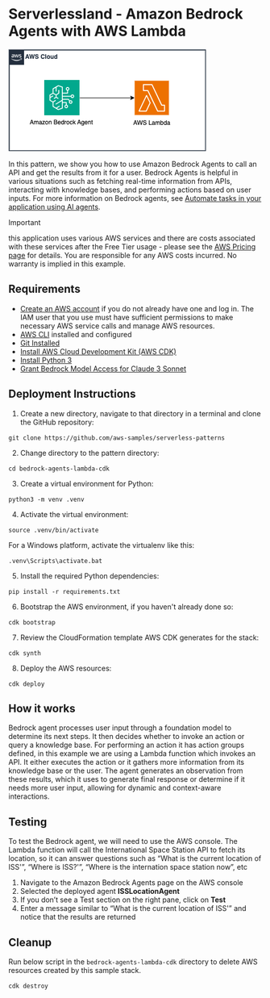 # Serverlessland - Amazon Bedrock Agents with AWS Lambda

![Architecture](image/architecture.png)

In this pattern, we show you how to use Amazon Bedrock Agents to call an API and get the results from it for a user. Bedrock Agents is helpful in various situations such as fetching real-time information from APIs, interacting with knowledge bases, and performing actions based on user inputs. For more information on Bedrock agents, see [Automate tasks in your application using AI agents](https://docs.aws.amazon.com/bedrock/latest/userguide/agents.html).

> [!Important]
> this application uses various AWS services and there are costs associated with these services after the Free Tier usage - please see the [AWS Pricing page](https://aws.amazon.com/pricing/) for details. You are responsible for any AWS costs incurred. No warranty is implied in this example.

## Requirements

* [Create an AWS account](https://portal.aws.amazon.com/gp/aws/developer/registration/index.html) if you do not already have one and log in. The IAM user that you use must have sufficient permissions to make necessary AWS service calls and manage AWS resources.
* [AWS CLI](https://docs.aws.amazon.com/cli/latest/userguide/install-cliv2.html) installed and configured
* [Git Installed](https://git-scm.com/book/en/v2/Getting-Started-Installing-Git)
* [Install AWS Cloud Development Kit (AWS CDK)](https://docs.aws.amazon.com/cdk/latest/guide/cli.html)
* [Install Python 3](https://www.python.org/downloads/)
* [Grant Bedrock Model Access for Claude 3 Sonnet](https://docs.aws.amazon.com/bedrock/latest/userguide/model-access.html)

## Deployment Instructions

1. Create a new directory, navigate to that directory in a terminal and clone the GitHub repository:

```
git clone https://github.com/aws-samples/serverless-patterns
```

2. Change directory to the pattern directory:

```
cd bedrock-agents-lambda-cdk
```

3. Create a virtual environment for Python:

```
python3 -m venv .venv
```

4. Activate the virtual environment:

```
source .venv/bin/activate
```

For a Windows platform, activate the virtualenv like this:

```
.venv\Scripts\activate.bat
```

5. Install the required Python dependencies:

```
pip install -r requirements.txt
```

6. Bootstrap the AWS environment, if you haven't already done so:

```
cdk bootstrap
```

7. Review the CloudFormation template AWS CDK generates for the stack:

```
cdk synth
```

8. Deploy the AWS resources:

```
cdk deploy
```


## How it works

Bedrock agent processes user input through a foundation model to determine its next steps. It then decides whether to invoke an action or query a knowledge base. For performing an action it has action groups defined, in this example we are using a Lambda function which invokes an API. It either executes the action or it gathers more information from its knowledge base or the user. The agent generates an observation from these results, which it uses to generate final response or determine if it needs more user input, allowing for dynamic and context-aware interactions.

## Testing

To test the Bedrock agent, we will need to use the AWS console. The Lambda function will call the International Space Station API to fetch its location, so it can answer questions such as “What is the current location of ISS'”, “Where is ISS?'”, “Where is the internation space station now”, etc

1. Navigate to the Amazon Bedrock Agents page on the AWS console
2. Selected the deployed agent **ISSLocationAgent**
3. If you don’t see a Test section on the right pane, click on **Test**
4. Enter a message similar to “What is the current location of ISS'” and notice that the results are returned

## Cleanup

Run below script in the `bedrock-agents-lambda-cdk` directory to delete AWS resources created by this sample stack.

```
cdk destroy
```


